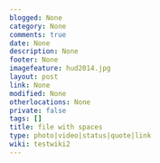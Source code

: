 ```yaml
---
blogged: None
category: None
comments: true
date: None
description: None
footer: None
imagefeature: hud2014.jpg
layout: post
link: None
modified: None
otherlocations: None
private: false
tags: []
title: file with spaces
type: photo|video|status|quote|link
wiki: testwiki2
---
```

<!--summary-->